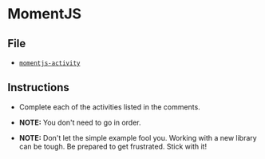 # MomentJS

## File

* [`momentjs-activity`](Unsolved/momentjs-activity.js)

## Instructions

* Complete each of the activities listed in the comments.

* **NOTE:** You don't need to go in order.

* **NOTE:** Don't let the simple example fool you. Working with a new library can be tough. Be prepared to get frustrated. Stick with it!

